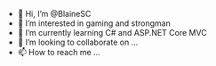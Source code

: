 - 👋 Hi, I’m @BlaineSC
- 👀 I’m interested in gaming and strongman
- 🌱 I’m currently learning C# and ASP.NET Core MVC
- 💞️ I’m looking to collaborate on ...
- 📫 How to reach me ...

<!---
BlaineSC/BlaineSC is a ✨ special ✨ repository because its `README.md` (this file) appears on your GitHub profile.
You can click the Preview link to take a look at your changes.
--->
